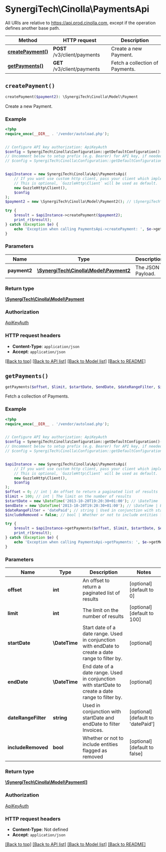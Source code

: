 # SynergiTech\Cinolla\PaymentsApi

All URIs are relative to https://api.prod.cinolla.com, except if the operation defines another base path.

| Method | HTTP request | Description |
| ------------- | ------------- | ------------- |
| [**createPayment()**](PaymentsApi.md#createPayment) | **POST** /v3/client/payments | Create a new Payment. |
| [**getPayments()**](PaymentsApi.md#getPayments) | **GET** /v3/client/payments | Fetch a collection of Payments. |


## `createPayment()`

```php
createPayment($payment2): \SynergiTech\Cinolla\Model\Payment
```

Create a new Payment.

### Example

```php
<?php
require_once(__DIR__ . '/vendor/autoload.php');


// Configure API key authorization: ApiKeyAuth
$config = SynergiTech\Cinolla\Configuration::getDefaultConfiguration()->setApiKey('x-api-key', 'YOUR_API_KEY');
// Uncomment below to setup prefix (e.g. Bearer) for API key, if needed
// $config = SynergiTech\Cinolla\Configuration::getDefaultConfiguration()->setApiKeyPrefix('x-api-key', 'Bearer');


$apiInstance = new SynergiTech\Cinolla\Api\PaymentsApi(
    // If you want use custom http client, pass your client which implements `GuzzleHttp\ClientInterface`.
    // This is optional, `GuzzleHttp\Client` will be used as default.
    new GuzzleHttp\Client(),
    $config
);
$payment2 = new \SynergiTech\Cinolla\Model\Payment2(); // \SynergiTech\Cinolla\Model\Payment2 | The JSON Payload.

try {
    $result = $apiInstance->createPayment($payment2);
    print_r($result);
} catch (Exception $e) {
    echo 'Exception when calling PaymentsApi->createPayment: ', $e->getMessage(), PHP_EOL;
}
```

### Parameters

| Name | Type | Description  | Notes |
| ------------- | ------------- | ------------- | ------------- |
| **payment2** | [**\SynergiTech\Cinolla\Model\Payment2**](../Model/Payment2.md)| The JSON Payload. | |

### Return type

[**\SynergiTech\Cinolla\Model\Payment**](../Model/Payment.md)

### Authorization

[ApiKeyAuth](../../README.md#ApiKeyAuth)

### HTTP request headers

- **Content-Type**: `application/json`
- **Accept**: `application/json`

[[Back to top]](#) [[Back to API list]](../../README.md#endpoints)
[[Back to Model list]](../../README.md#models)
[[Back to README]](../../README.md)

## `getPayments()`

```php
getPayments($offset, $limit, $startDate, $endDate, $dateRangeFilter, $includeRemoved): \SynergiTech\Cinolla\Model\Payment[]
```

Fetch a collection of Payments.

### Example

```php
<?php
require_once(__DIR__ . '/vendor/autoload.php');


// Configure API key authorization: ApiKeyAuth
$config = SynergiTech\Cinolla\Configuration::getDefaultConfiguration()->setApiKey('x-api-key', 'YOUR_API_KEY');
// Uncomment below to setup prefix (e.g. Bearer) for API key, if needed
// $config = SynergiTech\Cinolla\Configuration::getDefaultConfiguration()->setApiKeyPrefix('x-api-key', 'Bearer');


$apiInstance = new SynergiTech\Cinolla\Api\PaymentsApi(
    // If you want use custom http client, pass your client which implements `GuzzleHttp\ClientInterface`.
    // This is optional, `GuzzleHttp\Client` will be used as default.
    new GuzzleHttp\Client(),
    $config
);
$offset = 0; // int | An offset to return a paginated list of results
$limit = 100; // int | The limit on the number of results
$startDate = new \DateTime('2013-10-20T19:20:30+01:00'); // \DateTime | Start date of a date range. Used in conjunction with endDate to create a date range to filter by.
$endDate = new \DateTime('2013-10-20T19:20:30+01:00'); // \DateTime | End date of a date range. Used in conjunction with startDate to create a date range to filter by.
$dateRangeFilter = 'datePaid'; // string | Used in conjunction with startDate and endDate to filter Invoices.
$includeRemoved = false; // bool | Whether or not to include entities flagged as removed

try {
    $result = $apiInstance->getPayments($offset, $limit, $startDate, $endDate, $dateRangeFilter, $includeRemoved);
    print_r($result);
} catch (Exception $e) {
    echo 'Exception when calling PaymentsApi->getPayments: ', $e->getMessage(), PHP_EOL;
}
```

### Parameters

| Name | Type | Description  | Notes |
| ------------- | ------------- | ------------- | ------------- |
| **offset** | **int**| An offset to return a paginated list of results | [optional] [default to 0] |
| **limit** | **int**| The limit on the number of results | [optional] [default to 100] |
| **startDate** | **\DateTime**| Start date of a date range. Used in conjunction with endDate to create a date range to filter by. | [optional] |
| **endDate** | **\DateTime**| End date of a date range. Used in conjunction with startDate to create a date range to filter by. | [optional] |
| **dateRangeFilter** | **string**| Used in conjunction with startDate and endDate to filter Invoices. | [optional] [default to &#39;datePaid&#39;] |
| **includeRemoved** | **bool**| Whether or not to include entities flagged as removed | [optional] [default to false] |

### Return type

[**\SynergiTech\Cinolla\Model\Payment[]**](../Model/Payment.md)

### Authorization

[ApiKeyAuth](../../README.md#ApiKeyAuth)

### HTTP request headers

- **Content-Type**: Not defined
- **Accept**: `application/json`

[[Back to top]](#) [[Back to API list]](../../README.md#endpoints)
[[Back to Model list]](../../README.md#models)
[[Back to README]](../../README.md)
